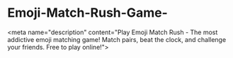 # Emoji-Match-Rush-Game-
&lt;meta name="description" content="Play Emoji Match Rush - The most addictive emoji matching game! Match pairs, beat the clock, and challenge your friends. Free to play online!">

